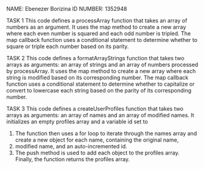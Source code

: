 NAME: Ebenezer Borizina
ID NUMBER: 1352948

TASK 1
This code defines a processArray function that takes an array of numbers as an argument. 
It uses the map method to create a new array where each even number is squared and each odd number is tripled. 
The map callback function uses a conditional statement to determine whether to square or triple each number based on its parity.


TASK 2
This code defines a formatArrayStrings function that takes two arrays as arguments: an array of strings and an array of numbers processed by processArray. 
It uses the map method to create a new array where each string is modified based on its corresponding number. 
The map callback function uses a conditional statement to determine whether to capitalize or convert to lowercase each string based on the parity of its corresponding number.


TASK 3
This code defines a createUserProfiles function that takes two arrays as arguments: an array of names and an array of modified names. 
It initializes an empty profiles array and a variable id set to 
1. The function then uses a for loop to iterate through the names array and create a new object for each name, containing the original name,
2. modified name, and an auto-incremented id.
3. The push method is used to add each object to the profiles array. Finally, the function returns the profiles array.
